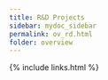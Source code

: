 ```yaml
---
title: R&D Projects
sidebar: mydoc_sidebar
permalink: ov_rd.html
folder: overview
---
```



{% include links.html %}